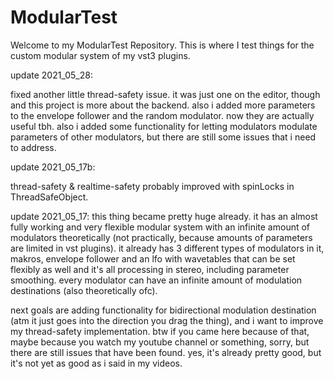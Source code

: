 # ModularTest

Welcome to my ModularTest Repository. This is where I test things for the custom modular system of my vst3 plugins.

update 2021_05_28:

fixed another little thread-safety issue. it was just one on the editor, though and this project is more about the backend. also i added more parameters to the envelope follower and the random modulator. now they are actually useful tbh. also i added some functionality for letting modulators modulate parameters of other modulators, but there are still some issues that i need to address.

update 2021_05_17b:

thread-safety & realtime-safety probably improved with spinLocks in ThreadSafeObject.

update 2021_05_17:
this thing became pretty huge already. it has an almost fully working and very flexible modular system with an infinite amount of modulators theoretically (not practically, because amounts of parameters are limited in vst plugins). it already has 3 different types of modulators in it, makros, envelope follower and an lfo with wavetables that can be set flexibly as well and it's all processing in stereo, including parameter smoothing. every modulator can have an infinite amount of modulation destinations (also theoretically ofc).

next goals are adding functionality for bidirectional modulation destination (atm it just goes into the direction you drag the thing), and i want to improve my thread-safety implementation. btw if you came here because of that, maybe because you watch my youtube channel or something, sorry, but there are still issues that have been found. yes, it's already pretty good, but it's not yet as good as i said in my videos.
